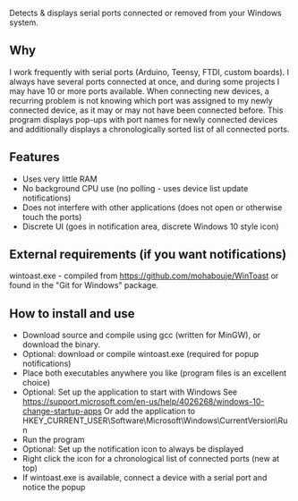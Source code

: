 Detects & displays serial ports connected or removed from your Windows system.

## Why

I work frequently with serial ports (Arduino, Teensy, FTDI, custom boards).
I always have several ports connected at once, and during some projects I may have 10 or more ports available.
When connecting new devices, a recurring problem is not knowing which port was assigned to my newly connected device, as it may or may not have been connected before.
This program displays pop-ups with port names for newly connected devices and additionally displays a chronologically sorted list of all connected ports.

## Features

* Uses very little RAM
* No background CPU use (no polling - uses device list update notifications)
* Does not interfere with other applications (does not open or otherwise touch the ports)
* Discrete UI (goes in notification area, discrete Windows 10 style icon)

## External requirements (if you want notifications)

wintoast.exe - compiled from https://github.com/mohabouje/WinToast or found in the "Git for Windows" package.

## How to install and use

* Download source and compile using gcc (written for MinGW), or download the binary.
* Optional: download or compile wintoast.exe (required for popup notifications)
* Place both executables anywhere you like (program files is an excellent choice)
* Optional: Set up the application to start with Windows
  See https://support.microsoft.com/en-us/help/4026268/windows-10-change-startup-apps
  Or add the application to HKEY_CURRENT_USER\Software\Microsoft\Windows\CurrentVersion\Run
* Run the program
* Optional: Set up the notification icon to always be displayed
* Right click the icon for a chronological list of connected ports (new at top)
* If wintoast.exe is available, connect a device with a serial port and notice the popup